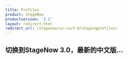 ```yaml
---
title: Profiles
product: StageNow
productversion: '3.2'
layout: redirect.html
redirect_url: /stagenow/sn-cn/3-0/stagingprofiles/
---
```


## 切换到StageNow 3.0，最新的中文版...
